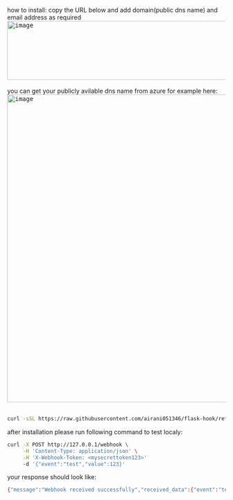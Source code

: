 how to install:
copy the URL below and add domain(public dns name) and email address as required<br> 
<kbd>
<img width="1061" height="136" alt="image" src="https://github.com/user-attachments/assets/a2bb374e-23ee-4300-a550-bdcfb6b22094" />
</kbd>
<br> <br> 
you can get your publicly avilable dns name from azure for example here:
<kbd>
<img width="1769" height="711" alt="image" src="https://github.com/user-attachments/assets/29980833-59ff-4249-b543-26883dda3fb2" />
</kbd>
<br> <br> 
```bash
curl -sSL https://raw.githubusercontent.com/airani051346/flask-hook/refs/heads/main/simple-flask-app.sh | sudo bash -s -- --domain <mydomain.com> --email=<admin-mailaddr> --secret=<mysecrettoken123>
```
after installation please run following command to test localy:

```bash
curl -X POST http://127.0.0.1/webhook \
     -H 'Content-Type: application/json' \
     -H 'X-Webhook-Token: <mysecrettoken123>'
     -d '{"event":"test","value":123}'
```
your response should look like:

```bash
{"message":"Webhook received successfully","received_data":{"event":"test","value":123},"status":"success"}
```
